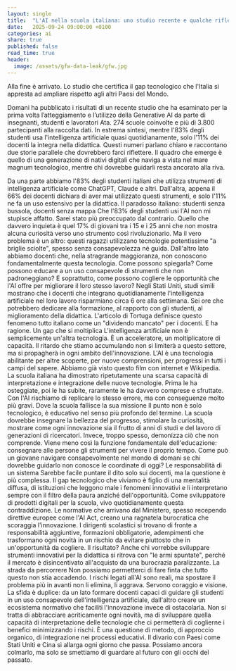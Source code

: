 ```yaml
---
layout: single
title:  "L'AI nella scuola italiana: uno studio recente e qualche riflessione "
date:   2025-09-24 09:00:00 +0100
categories: ai
share: true
published: false
read_time: true
header:
  image: /assets/gfw-data-leak/gfw.jpg
---
```


Alla fine è arrivato. Lo studio che certifica il gap tecnologico che l'Italia si appresta ad ampliare rispetto agli altri Paesi del Mondo.

Domani ha pubblicato i risultati di un recente studio che ha esaminato per la prima volta l’atteggiamento e l’utilizzo della Generative AI da parte di insegnanti, studenti e lavoratori Ata. 274 scuole coinvolte e più di 3.800 partecipanti alla raccolta dati. In estrema sintesi, mentre l'83% degli studenti usa l'intelligenza artificiale quasi quotidianamente, solo l'11% dei docenti la integra nella didattica. 
Questi numeri parlano chiaro e raccontano due storie parallele che dovrebbero farci riflettere.
Il quadro che emerge è quello di una generazione di nativi digitali che naviga a vista nel mare magnum tecnologico, mentre chi dovrebbe guidarli resta ancorato alla riva.

Da una parte abbiamo l'83% degli studenti italiani che utilizza strumenti di intelligenza artificiale come ChatGPT, Claude e altri. Dall'altra, appena il 66% dei docenti dichiara di aver mai utilizzato questi strumenti, e solo l'11% ne fa un uso estensivo per la didattica. 
Il paradosso italiano: studenti senza bussola, docenti senza mappa
Che l'83% degli studenti usi l'AI non mi stupisce affatto. Sarei stato più preoccupato dal contrario. Quello che davvero inquieta è quel 17% di giovani tra i 15 e i 25 anni che non mostra alcuna curiosità verso uno strumento così rivoluzionario. Ma il vero problema è un altro: questi ragazzi utilizzano tecnologie potentissime "a briglie sciolte", spesso senza consapevolezza né guida.
Dall'altro lato abbiamo docenti che, nella stragrande maggioranza, non conoscono fondamentalmente questa tecnologia. Come possono spiegarla? Come possono educare a un uso consapevole di strumenti che non padroneggiano? E soprattutto, come possono cogliere le opportunità che l'AI offre per migliorare il loro stesso lavoro?
Negli Stati Uniti, studi simili mostrano che i docenti che integrano quotidianamente l'intelligenza artificiale nel loro lavoro risparmiano circa 6 ore alla settimana. Sei ore che potrebbero dedicare alla formazione, al rapporto con gli studenti, al miglioramento della didattica. L'articolo di Tortuga definisce questo fenomeno tutto italiano come un "dividendo mancato" per i docenti. E ha ragione.
Un gap che si moltiplica
L'intelligenza artificiale non è semplicemente un'altra tecnologia. È un acceleratore, un moltiplicatore di capacità. Il ritardo che stiamo accumulando non si limiterà a questo settore, ma si propagherà in ogni ambito dell'innovazione. L'AI è una tecnologia abilitante per altre scoperte, per nuove comprensioni, per progressi in tutti i campi del sapere.
Abbiamo già visto questo film con internet e Wikipedia. La scuola italiana ha dimostrato ripetutamente una scarsa capacità di interpretazione e integrazione delle nuove tecnologie. Prima le ha osteggiate, poi le ha subite, raramente le ha davvero comprese e sfruttate. Con l'AI rischiamo di replicare lo stesso errore, ma con conseguenze molto più gravi.
Dove la scuola fallisce la sua missione
Il punto non è solo tecnologico, è educativo nel senso più profondo del termine. La scuola dovrebbe insegnare la bellezza del progresso, stimolare la curiosità, mostrare come ogni innovazione sia il frutto di anni di studi e del lavoro di generazioni di ricercatori. Invece, troppo spesso, demonizza ciò che non comprende.
Viene meno così la funzione fondamentale dell'educazione: consegnare alle persone gli strumenti per vivere il proprio tempo. Come può un giovane navigare consapevolmente nel mondo di domani se chi dovrebbe guidarlo non conosce le coordinate di oggi?
Le responsabilità di un sistema
Sarebbe facile puntare il dito solo sui docenti, ma la questione è più complessa. Il gap tecnologico che viviamo è figlio di una mentalità diffusa, di istituzioni che leggono male i fenomeni innovativi e li interpretano sempre con il filtro della paura anziché dell'opportunità.
Come sviluppatore di prodotti digitali per la scuola, vivo quotidianamente questa contraddizione. Le normative che arrivano dal Ministero, spesso recependo direttive europee come l'AI Act, creano una ragnatela burocratica che scoraggia l'innovazione. I dirigenti scolastici si trovano di fronte a responsabilità aggiuntive, formazioni obbligatorie, adempimenti che trasformano ogni novità in un rischio da evitare piuttosto che in un'opportunità da cogliere.
Il risultato? Anche chi vorrebbe sviluppare strumenti innovativi per la didattica si ritrova con "le armi spuntate", perché il mercato è disincentivato all'acquisto da una burocrazia paralizzante.
La strada da percorrere
Non possiamo permetterci di fare finta che tutto questo non stia accadendo. I rischi legati all'AI sono reali, ma spostare il problema più in avanti non li elimina, li aggrava. Servono coraggio e visione.
La sfida è duplice: da un lato formare docenti capaci di guidare gli studenti in un uso consapevole dell'intelligenza artificiale, dall'altro creare un ecosistema normativo che faciliti l'innovazione invece di ostacolarla.
Non si tratta di abbracciare acriticamente ogni novità, ma di sviluppare quella capacità di interpretazione delle tecnologie che ci permetterà di coglierne i benefici minimizzando i rischi. È una questione di metodo, di approccio organico, di integrazione nei processi educativi.
Il divario con Paesi come Stati Uniti e Cina si allarga ogni giorno che passa. Possiamo ancora colmarlo, ma solo se smettiamo di guardare al futuro con gli occhi del passato. 
